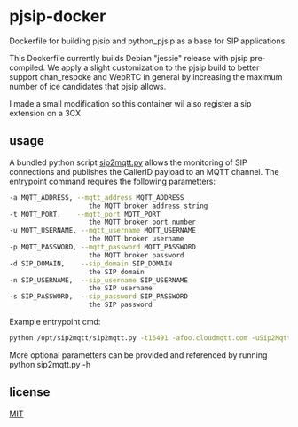 # pjsip-docker

Dockerfile for building pjsip and python_pjsip as a base for SIP applications.

This Dockerfile currently builds Debian "jessie" release with pjsip pre-compiled.
We apply a slight customization to the pjsip build to better support chan_respoke and
WebRTC in general by increasing the maximum number of ice candidates that pjsip allows.

I made a small modification so this container wil also register a sip extension on a 3CX

## usage

A bundled python script [sip2mqtt.py](https://github.com/MartyTremblay/sip2mqtt) allows the monitoring of SIP connections and publishes the CallerID payload to an MQTT channel. The entrypoint command requires the following parametters:

```bash
-a MQTT_ADDRESS, --mqtt_address MQTT_ADDRESS
                    the MQTT broker address string
-t MQTT_PORT,    --mqtt_port MQTT_PORT
                    the MQTT broker port number
-u MQTT_USERNAME, --mqtt_username MQTT_USERNAME
                    the MQTT broker username
-p MQTT_PASSWORD, --mqtt_password MQTT_PASSWORD
                    the MQTT broker password
-d SIP_DOMAIN,    --sip_domain SIP_DOMAIN
                    the SIP domain
-n SIP_USERNAME,  --sip_username SIP_USERNAME
                    the SIP username
-s SIP_PASSWORD,  --sip_password SIP_PASSWORD
                    the SIP password
```                    
Example entrypoint cmd:
```bash
python /opt/sip2mqtt/sip2mqtt.py -t16491 -afoo.cloudmqtt.com -uSip2Mqtt -pSECRET -dfoo.voip.ms -nSUB_DID -sSECRET -vvv
```                   
More optional parametters can be provided and referenced by running python sip2mqtt.py -h

## license

[MIT](https://github.com/respoke/pjsip-docker/blob/master/LICENSE)


[respoke/pjsip]: https://hub.docker.com/r/respoke/pjsip/
